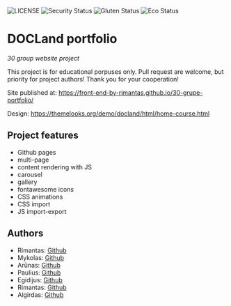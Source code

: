 ![LICENSE](https://img.shields.io/badge/license-MIT-blue.svg?style=flat-square)
![Security Status](https://img.shields.io/security-headers?label=Security&url=https%3A%2F%2Fgithub.com&style=flat-square)
![Gluten Status](https://img.shields.io/badge/Gluten-Free-green.svg)
![Eco Status](https://img.shields.io/badge/ECO-Friendly-green.svg)

# DOCLand portfolio

_30 group website project_

This project is for educational porpuses only. Pull request are welcome, but priority for project authors! Thank you for your cooperation!

Site published at: https://front-end-by-rimantas.github.io/30-grupe-portfolio/

Design: https://themelooks.org/demo/docland/html/home-course.html

## Project features

- Github pages
- multi-page
- content rendering with JS
- carousel
- gallery
- fontawesome icons
- CSS animations
- CSS import
- JS import-export

## Authors

- Rimantas: [Github](https://github.com/belauzas)
- Mykolas: [Github](https://github.com/)
- Arūnas: [Github](https://github.com/musudizainas/)
- Paulius: [Github](https://github.com/Pvaleikis)
- Egidijus: [Github](https://github.com/egidijusguobis)
- Rimantas: [Github](https://github.com/RimantasZiedelis)
- Algirdas: [Github](https://github.com/Algis1978)
